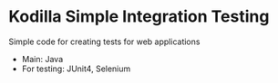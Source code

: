 # Kodilla Simple Integration Testing

Simple code for creating tests for web applications

- Main: Java
- For testing: JUnit4, Selenium
